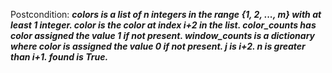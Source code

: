 Postcondition: ***colors is a list of n integers in the range {1, 2, ..., m} with at least 1 integer. color is the color at index i+2 in the list. color_counts has color assigned the value 1 if not present. window_counts is a dictionary where color is assigned the value 0 if not present. j is i+2. n is greater than i+1. found is True.***